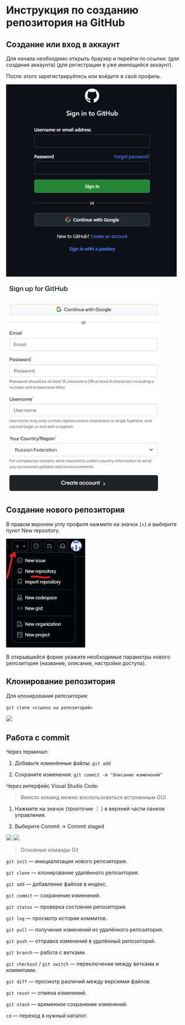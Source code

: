 # Инструкция по созданию репозитория на GitHub

## Создание или вход в аккаунт

Для начала необходимо открыть браузер и перейти по ссылке: [](https://github.com/signup) 
(для создания аккаунта) [](https://github.com/login) (для регистрации в уже имеющийся аккаунт).

После этого зарегистрируйтесь или войдите в свой профиль.

![](https://github.com/fwefwal/htotototo/blob/main/kartinka1.jpg)

![](https://github.com/fwefwal/htotototo/blob/main/kartinka2.jpg)

## Создание нового репозитория

В правом верхнем углу профиля нажмите на значок (+) и выберите пункт New repository.

![](https://github.com/fwefwal/htotototo/blob/main/kartinka3.jpg)

В открывшейся форме укажите необходимые параметры нового репозитория (название, описание, настройки доступа).
 

## Клонирование репозитория

Для клонирования репозитория:

```git clone <ссылка на репозиторий>```


![](https://github.com/fwefwal/htotototo/blob/main/kartinka4.jpg)

## Работа с commit
Через терминал:
1.  Добавьте изменённые файлы:
```git add```

2.  Сохраните изменения:
```git commit -m "Описание изменений"```

Через интерфейс Visual Studio Code:

>Вместо команд можно воспользоваться встроенным GUI

1.  Нажмите на значок (*троеточие* ⋮ ) в верхней части панели управления.

2.  Выберите Commit → Commit staged

![](https://github.com/fwefwal/htotototo/blob/main/firstcom.jpg)
![](https://github.com/fwefwal/htotototo/blob/main/savecom.jpg)

> Основные команды Git

```git init``` — инициализация нового репозитория.

```git clone``` — клонирование удалённого репозитория.

```git add``` — добавление файлов в индекс.

```git commit``` — сохранение изменений.

```git status``` — проверка состояния репозитория.

```git log``` — просмотр истории коммитов.

```git pull``` — получение изменений из удалённого репозитория.

```git push``` — отправка изменений в удалённый репозиторий.

```git branch``` — работа с ветками.

```git checkout``` / ```git switch``` — переключение между ветками и коммитами.

```git diff``` — просмотр различий между версиями файлов.

```git reset``` — отмена изменений.

```git stash``` — временное сохранение изменений.

```cd``` — переход в нужный каталог.
